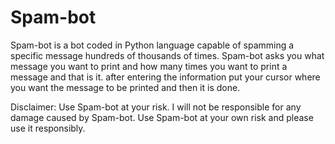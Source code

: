 # Spam-bot
Spam-bot is a bot coded in Python language capable of spamming a specific message hundreds of thousands of times.
Spam-bot asks you what message you want to print and how many times you want to print a message and that is it.
after entering the information put your cursor where you want the message to be printed and then it is done.

Disclaimer: Use Spam-bot at your risk. I will not be responsible for any damage caused by Spam-bot. Use Spam-bot at your own risk and please use it responsibly.
